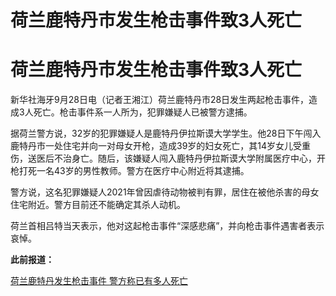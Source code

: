 # 荷兰鹿特丹市发生枪击事件致3人死亡

# 荷兰鹿特丹市发生枪击事件致3人死亡

新华社海牙9月28日电（记者王湘江）荷兰鹿特丹市28日发生两起枪击事件，造成3人死亡。枪击事件系一人所为，犯罪嫌疑人已被警方逮捕。

据荷兰警方说，32岁的犯罪嫌疑人是鹿特丹伊拉斯谟大学学生。他28日下午闯入鹿特丹市一处住宅并向一对母女开枪，造成39岁的妇女死亡，其14岁女儿受重伤，送医后不治身亡。随后，该嫌疑人闯入鹿特丹伊拉斯谟大学附属医疗中心，开枪打死一名43岁的男性教师。警方在医疗中心附近将其逮捕。

警方说，这名犯罪嫌疑人2021年曾因虐待动物被判有罪，居住在被他杀害的母女住宅附近。警方目前还不能确定其杀人动机。

荷兰首相吕特当天表示，他对这起枪击事件“深感悲痛”，并向枪击事件遇害者表示哀悼。

**此前报道：**

[荷兰鹿特丹发生枪击事件 警方称已有多人死亡 ](https://new.qq.com/rain/a/20230929A005XO00)

